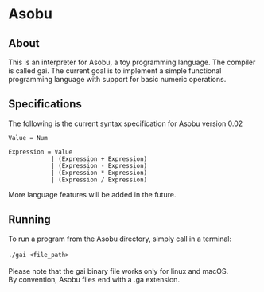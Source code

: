 # Asobu

## About
This is an interpreter for Asobu, a toy programming language. The compiler is called gai. The current goal 
is to implement a simple functional programming language with support for basic numeric operations. 

## Specifications
The following is the current syntax specification for Asobu version 0.02 
```
Value = Num 
  
Expression = Value
            | (Expression + Expression) 
            | (Expression - Expression)
            | (Expression * Expression) 
            | (Expression / Expression)  
```
More language features will be added in the future. 

## Running
To run a program from the Asobu directory, simply call in a terminal: \
\
`./gai <file_path>` \
\
Please note that the gai binary file works only for linux and macOS. \
By convention, Asobu files end with a .ga extension.
